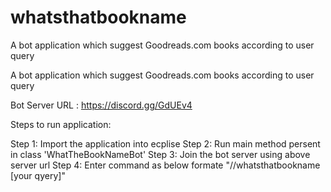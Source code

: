 # whatsthatbookname
A bot application which suggest Goodreads.com books according to user query


A bot application which suggest Goodreads.com books according to user query

Bot Server URL : https://discord.gg/GdUEv4

Steps to run application:

Step 1: Import the application into ecplise 
Step 2: Run main method persent in class 'WhatTheBookNameBot' 
Step 3: Join the bot server using above server url 
Step 4: Enter command as below formate "//whatsthatbookname [your qyery]"
